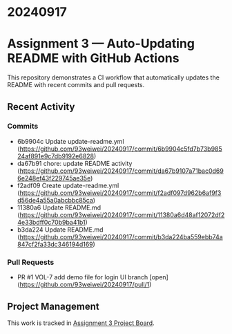# 20240917
# Assignment 3 — Auto-Updating README with GitHub Actions

This repository demonstrates a CI workflow that automatically updates the README with recent commits and pull requests.

<!-- BEGIN:activity -->
## Recent Activity

### Commits
- 6b9904c Update update-readme.yml (https://github.com/93weiwei/20240917/commit/6b9904c5fd7b73b98524af891e9c7db9192e6828)
- da67b91 chore: update README activity (https://github.com/93weiwei/20240917/commit/da67b9107a71bac0d696e248ef43f229745ae35e)
- f2adf09 Create update-readme.yml (https://github.com/93weiwei/20240917/commit/f2adf097d962b6af9f3d56de4a55a0abcbbc85ca)
- 11380a6 Update README.md (https://github.com/93weiwei/20240917/commit/11380a6d48af12072df24e33bdff0c70b9ba41b1)
- b3da224 Update README.md (https://github.com/93weiwei/20240917/commit/b3da224ba559ebb74a847cf2fa33dc346194d169)

### Pull Requests
- PR #1 VOL-7 add demo file for login UI branch [open] (https://github.com/93weiwei/20240917/pull/1)

<!-- END:activity -->

## Project Management
This work is tracked in [Assignment 3 Project Board](https://github.com/93weiwei/20240917/projects/2).

